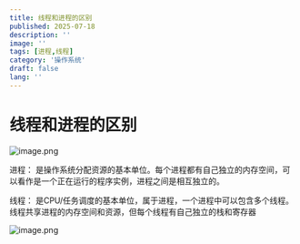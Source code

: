```yaml
---
title: 线程和进程的区别
published: 2025-07-18
description: ''
image: ''
tags: [进程,线程]
category: '操作系统'
draft: false 
lang: ''
---
```


# 线程和进程的区别

![image.png](https://blog.meowrain.cn/api/i/2025/07/18/10r4a6l-1.webp)

进程： 是操作系统分配资源的基本单位。每个进程都有自己独立的内存空间，可以看作是一个正在运行的程序实例，进程之间是相互独立的。

线程： 是CPU/任务调度的基本单位，属于进程，一个进程中可以包含多个线程。线程共享进程的内存空间和资源，但每个线程有自己独立的栈和寄存器

![image.png](https://blog.meowrain.cn/api/i/2025/07/18/10r4hzg-1.webp)